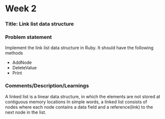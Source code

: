 # Week 2

### Title: Link list data structure

### Problem statement
Implement the link list data structure in Ruby. It should have the following methods
- AddNode
- DeleteValue
- Print

### Comments/Description/Learnings
A linked list is a linear data structure, in which the elements are not stored at contiguous memory locations
In simple words, a linked list consists of nodes where each node contains a data field and a reference(link) to the next node in the list.
